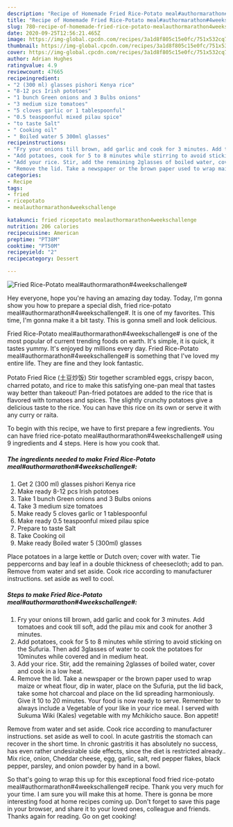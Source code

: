 ```yaml
---
description: "Recipe of Homemade Fried Rice-Potato meal#authormarathon#4weekschallenge#"
title: "Recipe of Homemade Fried Rice-Potato meal#authormarathon#4weekschallenge#"
slug: 780-recipe-of-homemade-fried-rice-potato-mealauthormarathon4weekschallenge
date: 2020-09-25T12:56:21.465Z
image: https://img-global.cpcdn.com/recipes/3a1d8f805c15e0fc/751x532cq70/fried-rice-potato-mealauthormarathon4weekschallenge-recipe-main-photo.jpg
thumbnail: https://img-global.cpcdn.com/recipes/3a1d8f805c15e0fc/751x532cq70/fried-rice-potato-mealauthormarathon4weekschallenge-recipe-main-photo.jpg
cover: https://img-global.cpcdn.com/recipes/3a1d8f805c15e0fc/751x532cq70/fried-rice-potato-mealauthormarathon4weekschallenge-recipe-main-photo.jpg
author: Adrian Hughes
ratingvalue: 4.9
reviewcount: 47665
recipeingredient:
- "2 (300 ml) glasses pishori Kenya rice"
- "8-12 pcs Irish pototoes"
- "1 bunch Green onions and 3 Bulbs onions"
- "3 medium size tomatoes"
- "5 cloves garlic or 1 tablespoonful"
- "0.5 teaspoonful mixed pilau spice"
- "to taste Salt"
- " Cooking oil"
- " Boiled water 5 300ml glasses"
recipeinstructions:
- "Fry your onions till brown, add garlic and cook for 3 minutes. Add tomatoes and cook till soft, add the pilau mix and cook for another 3 minutes."
- "Add potatoes, cook for 5 to 8 minutes while stirring to avoid sticking on the Sufuria. Then add 3glasses of water to cook the potatoes for 10minutes while covered and in medium heat."
- "Add your rice. Stir, add the remaining 2glasses of boiled water, cover and cook in a low heat."
- "Remove the lid. Take a newspaper or the brown paper used to wrap maize or wheat flour, dip in water, place on the Sufuria, put the lid back, take some hot charcoal and place on the lid spreading harmoniously. Give it 10 to 20 minutes. Your food is now ready to serve. Remember to always include a Vegetable of your like in your rice meal. I served with Sukuma Wiki (Kales) vegetable with my Mchikicho sauce. Bon appetit!"
categories:
- Recipe
tags:
- fried
- ricepotato
- mealauthormarathon4weekschallenge

katakunci: fried ricepotato mealauthormarathon4weekschallenge 
nutrition: 206 calories
recipecuisine: American
preptime: "PT38M"
cooktime: "PT50M"
recipeyield: "2"
recipecategory: Dessert

---
```



![Fried Rice-Potato meal#authormarathon#4weekschallenge#](https://img-global.cpcdn.com/recipes/3a1d8f805c15e0fc/751x532cq70/fried-rice-potato-mealauthormarathon4weekschallenge-recipe-main-photo.jpg)

Hey everyone, hope you're having an amazing day today. Today, I'm gonna show you how to prepare a special dish, fried rice-potato meal#authormarathon#4weekschallenge#. It is one of my favorites. This time, I'm gonna make it a bit tasty. This is gonna smell and look delicious.

Fried Rice-Potato meal#authormarathon#4weekschallenge# is one of the most popular of current trending foods on earth. It's simple, it is quick, it tastes yummy. It's enjoyed by millions every day. Fried Rice-Potato meal#authormarathon#4weekschallenge# is something that I've loved my entire life. They are fine and they look fantastic.

Potato Fried Rice (土豆炒饭) Stir together scrambled eggs, crispy bacon, charred potato, and rice to make this satisfying one-pan meal that tastes way better than takeout! Pan-fried potatoes are added to the rice that is flavored with tomatoes and spices. The slightly crunchy potatoes give a delicious taste to the rice. You can have this rice on its own or serve it with any curry or raita.


To begin with this recipe, we have to first prepare a few ingredients. You can have fried rice-potato meal#authormarathon#4weekschallenge# using 9 ingredients and 4 steps. Here is how you cook that.

<!--inarticleads1-->

##### The ingredients needed to make Fried Rice-Potato meal#authormarathon#4weekschallenge#:

1. Get 2 (300 ml) glasses pishori Kenya rice
1. Make ready 8-12 pcs Irish pototoes
1. Take 1 bunch Green onions and 3 Bulbs onions
1. Take 3 medium size tomatoes
1. Make ready 5 cloves garlic or 1 tablespoonful
1. Make ready 0.5 teaspoonful mixed pilau spice
1. Prepare to taste Salt
1. Take  Cooking oil
1. Make ready  Boiled water 5 (300ml) glasses


Place potatoes in a large kettle or Dutch oven; cover with water. Tie peppercorns and bay leaf in a double thickness of cheesecloth; add to pan. Remove from water and set aside. Cook rice according to manufacturer instructions. set aside as well to cool. 

<!--inarticleads2-->

##### Steps to make Fried Rice-Potato meal#authormarathon#4weekschallenge#:

1. Fry your onions till brown, add garlic and cook for 3 minutes. Add tomatoes and cook till soft, add the pilau mix and cook for another 3 minutes.
1. Add potatoes, cook for 5 to 8 minutes while stirring to avoid sticking on the Sufuria. Then add 3glasses of water to cook the potatoes for 10minutes while covered and in medium heat.
1. Add your rice. Stir, add the remaining 2glasses of boiled water, cover and cook in a low heat.
1. Remove the lid. Take a newspaper or the brown paper used to wrap maize or wheat flour, dip in water, place on the Sufuria, put the lid back, take some hot charcoal and place on the lid spreading harmoniously. Give it 10 to 20 minutes. Your food is now ready to serve. Remember to always include a Vegetable of your like in your rice meal. I served with Sukuma Wiki (Kales) vegetable with my Mchikicho sauce. Bon appetit!


Remove from water and set aside. Cook rice according to manufacturer instructions. set aside as well to cool. In acute gastritis the stomach can recover in the short time. In chronic gastritis it has absolutely no success, has even rather undesirable side effects, since the diet is restricted already.. Mix rice, onion, Cheddar cheese, egg, garlic, salt, red pepper flakes, black pepper, parsley, and onion powder by hand in a bowl. 

So that's going to wrap this up for this exceptional food fried rice-potato meal#authormarathon#4weekschallenge# recipe. Thank you very much for your time. I am sure you will make this at home. There is gonna be more interesting food at home recipes coming up. Don't forget to save this page in your browser, and share it to your loved ones, colleague and friends. Thanks again for reading. Go on get cooking!
